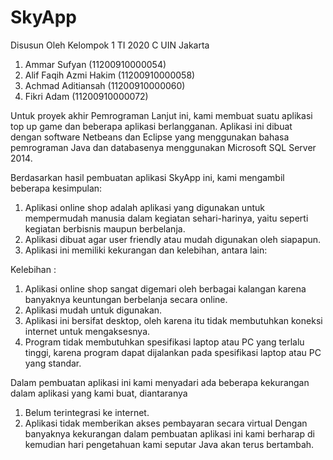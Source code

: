 # SkyApp
Disusun Oleh Kelompok 1 TI 2020 C UIN Jakarta
1. Ammar Sufyan			        (11200910000054)
2. Alif Faqih Azmi Hakim		(11200910000058)
3. Achmad Aditiansah		    (11200910000060)
4. Fikri Adam			          (11200910000072)

Untuk proyek akhir Pemrograman Lanjut ini, kami membuat suatu aplikasi top up game dan beberapa aplikasi berlangganan. Aplikasi ini dibuat dengan software Netbeans dan Eclipse yang menggunakan bahasa pemrograman Java dan databasenya menggunakan Microsoft SQL Server 2014. 

Berdasarkan hasil pembuatan aplikasi SkyApp ini, kami mengambil beberapa kesimpulan:
1.	Aplikasi online shop adalah aplikasi yang digunakan untuk mempermudah manusia dalam kegiatan sehari-harinya, yaitu seperti kegiatan berbisnis maupun berbelanja.
2.	Aplikasi dibuat agar user friendly atau mudah digunakan oleh siapapun.
3.	Aplikasi ini memiliki kekurangan dan kelebihan, antara lain: 

Kelebihan :
1.	Aplikasi online shop sangat digemari oleh berbagai kalangan karena banyaknya keuntungan berbelanja secara online.
2.	Aplikasi mudah untuk digunakan.
3.	Aplikasi ini bersifat desktop, oleh karena itu tidak membutuhkan koneksi internet untuk mengaksesnya.
4.	Program tidak membutuhkan spesifikasi laptop atau PC yang terlalu tinggi, karena program dapat dijalankan pada spesifikasi laptop atau PC yang standar.  

Dalam pembuatan aplikasi ini kami menyadari ada beberapa kekurangan dalam aplikasi yang kami buat, diantaranya
1.	Belum terintegrasi ke internet.
2.	Aplikasi tidak memberikan akses pembayaran secara virtual
Dengan banyaknya kekurangan dalam pembuatan aplikasi ini kami berharap di kemudian hari pengetahuan kami seputar Java akan terus bertambah.
